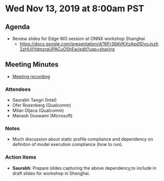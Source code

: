<!--- SPDX-License-Identifier: Apache-2.0 -->

# Wed Nov 13, 2019 at 8:00am PST

## Agenda
* Review slides for Edge WG session at ONNX workshop Shanghai
  * https://docs.google.com/presentation/d/16Fr39AVKXzApd1DvoJvzh2zHUilYdmzraUPACuO5hEw/edit?usp=sharing

## Meeting Minutes
* [Meeting recording](https://youtu.be/aglO3bCbH3o)

### Attendees
* Saurabh Tangri (Intel)
* Ofer Rosenberg (Qualcomm)
* Milan Oljaca (Qualcomm)
* Manash Goswami (Microsoft)

### Notes
* Much discussion about static profile compliance and dependency on definiton of model execution compliance (how to run).

### Action Items
* **Saurabh**: Prepare slides capturing the above dependency,to include in draft slides for workshop in Shenghai.

